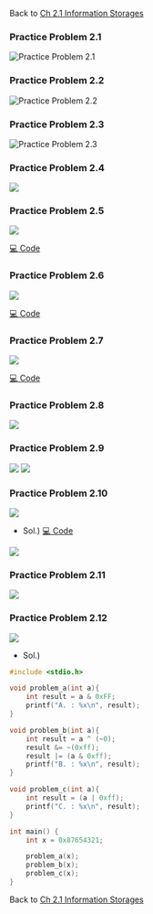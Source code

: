 Back to [Ch 2.1 Information Storages](https://github.com/JoonHyeok-hozy-Kim/computer_systems_study/blob/main/contents/ch_02/notes/01.md)


### Practice Problem 2.1
![Practice Problem 2.1](https://github.com/JoonHyeok-hozy-Kim/computer_systems_study/blob/main/contents/ch_02/problems/practice_problems/01.png)

### Practice Problem 2.2
![Practice Problem 2.2](https://github.com/JoonHyeok-hozy-Kim/computer_systems_study/blob/main/contents/ch_02/problems/practice_problems/02.png)

### Practice Problem 2.3
![Practice Problem 2.3](https://github.com/JoonHyeok-hozy-Kim/computer_systems_study/blob/main/contents/ch_02/problems/practice_problems/03.png)

### Practice Problem 2.4
![](https://github.com/JoonHyeok-hozy-Kim/computer_systems_study/blob/main/contents/ch_02/problems/practice_problems/04.png)

### Practice Problem 2.5
![](https://github.com/JoonHyeok-hozy-Kim/computer_systems_study/blob/main/contents/ch_02/problems/practice_problems/05.png)

[:computer: Code](https://github.com/JoonHyeok-hozy-Kim/computer_systems_study/blob/main/contents/ch_02/problems/practice_problems/05.c)

### Practice Problem 2.6
![](https://github.com/JoonHyeok-hozy-Kim/computer_systems_study/blob/main/contents/ch_02/problems/practice_problems/06.png)

[:computer: Code](https://github.com/JoonHyeok-hozy-Kim/computer_systems_study/blob/main/contents/ch_02/problems/practice_problems/06.py)

### Practice Problem 2.7
![](https://github.com/JoonHyeok-hozy-Kim/computer_systems_study/blob/main/contents/ch_02/problems/practice_problems/07.png)

[:computer: Code](https://github.com/JoonHyeok-hozy-Kim/computer_systems_study/blob/main/contents/ch_02/problems/practice_problems/07.c)

### Practice Problem 2.8
![](https://github.com/JoonHyeok-hozy-Kim/computer_systems_study/blob/main/contents/ch_02/problems/practice_problems/08.png)

### Practice Problem 2.9
![](https://github.com/JoonHyeok-hozy-Kim/computer_systems_study/blob/main/contents/ch_02/problems/practice_problems/09-1.png)
![](https://github.com/JoonHyeok-hozy-Kim/computer_systems_study/blob/main/contents/ch_02/problems/practice_problems/09-2.png)

### Practice Problem 2.10
![](https://github.com/JoonHyeok-hozy-Kim/computer_systems_study/blob/main/contents/ch_02/problems/practice_problems/10.png)

* Sol.) [:computer: Code](https://github.com/JoonHyeok-hozy-Kim/computer_systems_study/blob/main/contents/ch_02/problems/practice_problems/10.c)

![](https://github.com/JoonHyeok-hozy-Kim/computer_systems_study/blob/main/contents/ch_02/problems/practice_problems/10-sol.png)

### Practice Problem 2.11
![](https://github.com/JoonHyeok-hozy-Kim/computer_systems_study/blob/main/contents/ch_02/problems/practice_problems/11.png)

### Practice Problem 2.12
![](https://github.com/JoonHyeok-hozy-Kim/computer_systems_study/blob/main/contents/ch_02/problems/practice_problems/12.png)
* Sol.)

```C
#include <stdio.h>

void problem_a(int a){
    int result = a & 0xFF;
    printf("A. : %x\n", result);
}

void problem_b(int a){
    int result = a ^ (~0);
    result &= ~(0xff);
    result |= (a & 0xff);
    printf("B. : %x\n", result);
}

void problem_c(int a){
    int result = (a | 0xff);
    printf("C. : %x\n", result);
}

int main() {
    int x = 0x87654321;

    problem_a(x);
    problem_b(x);
    problem_c(x);
}
```












Back to [Ch 2.1 Information Storages](https://github.com/JoonHyeok-hozy-Kim/computer_systems_study/blob/main/contents/ch_02/notes/01.md)